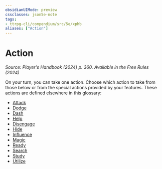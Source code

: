 ```yaml
---
obsidianUIMode: preview
cssclasses: json5e-note
tags:
- ttrpg-cli/compendium/src/5e/xphb
aliases: ["Action"]
---
```

# Action
*Source: Player's Handbook (2024) p. 360. Available in the Free Rules (2024)* 

On your turn, you can take one action. Choose which action to take from those below or from the special actions provided by your features. These actions are defined elsewhere in this glossary:

- [Attack](Misc%20Files/CLI/rules/actions.md#Attack)  
- [Dodge](Misc%20Files/CLI/rules/actions.md#Dodge)  
- [Dash](Misc%20Files/CLI/rules/actions.md#Dash)  
- [Help](Misc%20Files/CLI/rules/actions.md#Help)  
- [Disengage](Misc%20Files/CLI/rules/actions.md#Disengage)  
- [Hide](Misc%20Files/CLI/rules/actions.md#Hide)  
- [Influence](Misc%20Files/CLI/rules/actions.md#Influence)  
- [Magic](Misc%20Files/CLI/rules/actions.md#Magic)  
- [Ready](Misc%20Files/CLI/rules/actions.md#Ready)  
- [Search](Misc%20Files/CLI/rules/actions.md#Search)  
- [Study](Misc%20Files/CLI/rules/actions.md#Study)  
- [Utilize](Misc%20Files/CLI/rules/actions.md#Utilize)